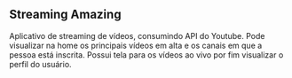 ## Streaming Amazing
Aplicativo de streaming de vídeos, consumindo API do Youtube. Pode visualizar na home os principais vídeos em alta e os canais em que a pessoa está inscrita. Possui tela para os vídeos ao vivo por fim visualizar o perfil do usuário.
